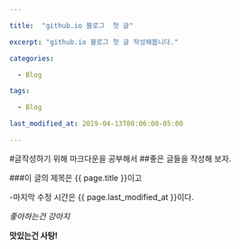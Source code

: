 ```yaml
---

title:  "github.io 블로그  첫 글"

excerpt: "github.io 블로그 첫 글 작성해봅니다."

categories:

  - Blog

tags:

  - Blog

last_modified_at: 2019-04-13T08:06:00-05:00

---
```


#글작성하기 위해 마크다운을 공부해서 
##좋은 글들을 작성해 보자.

###이 글의 제목은 {{ page.title }}이고

-마지막 수정 시간은 {{ page.last_modified_at }}이다.

_좋아하는건 강아지_

**맛있는건 사탕!**

